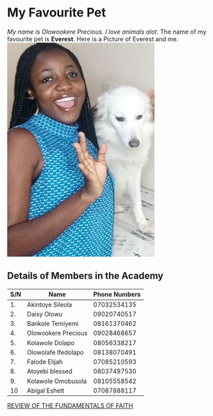 # My Favourite Pet
*My name is Olowookere Precious. I love animals alot*.
The name of my favourite pet is **Everest**.
Here is a Picture of Everest and me.
![this is my first picture](./image-2.JPG 'Everest and me')



## Details of Members in the Academy
|S/N  |  Name              |   Phone Numbers   |
|-----|--------------------|------------------ |
| 1.  |  Akintoye Sileola  |      07032534135  |   
| 2.  | Daisy Olowu        |     09020740517   |
| 3.  | Bankole Temiyemi   |     08161370462   |
| 4.  | Olowookere Precious|     09028468657   |
| 5.  | Kolawole Dolapo    |     08056338217   |
| 6.  | Olowolafe Ifedolapo|     08138070491   |
| 7.  | Falode Elijah      |     07085210593   |
| 8.  | Atoyebi blessed    |     08037497530   |
| 9.  | Kolawole Omobusola |     08105558542   |
| 10  | Abigal Eshett      |     07087888117   |



[REVIEW OF THE FUNDAMENTALS OF FAITH](https://docs.google.com/document/d/1NLaAR_RfMBsyP8kxlDnnsw_C6rENR0iLp-vPQBRLDV4/edit?usp=sharing)



 
 